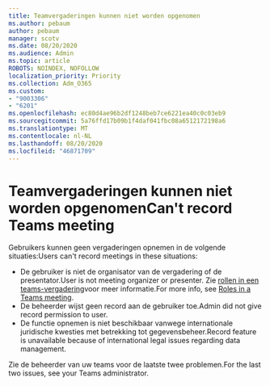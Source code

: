 ```yaml
---
title: Teamvergaderingen kunnen niet worden opgenomen
ms.author: pebaum
author: pebaum
manager: scotv
ms.date: 08/20/2020
ms.audience: Admin
ms.topic: article
ROBOTS: NOINDEX, NOFOLLOW
localization_priority: Priority
ms.collection: Adm_O365
ms.custom:
- "9003306"
- "6201"
ms.openlocfilehash: ec80d4ae96b2df1248beb7ce6221ea40c0c03eb9
ms.sourcegitcommit: 5a76ffd17b09b1f4daf041fbc08a6512172198a6
ms.translationtype: MT
ms.contentlocale: nl-NL
ms.lasthandoff: 08/20/2020
ms.locfileid: "46871709"
---
```

# <a name="cant-record-teams-meeting"></a><span data-ttu-id="addf6-102">Teamvergaderingen kunnen niet worden opgenomen</span><span class="sxs-lookup"><span data-stu-id="addf6-102">Can't record Teams meeting</span></span>

<span data-ttu-id="addf6-103">Gebruikers kunnen geen vergaderingen opnemen in de volgende situaties:</span><span class="sxs-lookup"><span data-stu-id="addf6-103">Users can't record meetings in these situations:</span></span>  

- <span data-ttu-id="addf6-104">De gebruiker is niet de organisator van de vergadering of de presentator.</span><span class="sxs-lookup"><span data-stu-id="addf6-104">User is not meeting organizer or presenter.</span></span> <span data-ttu-id="addf6-105">Zie [rollen in een teams-vergadering](https://support.microsoft.com/office/roles-in-a-teams-meeting-c16fa7d0-1666-4dde-8686-0a0bfe16e019)voor meer informatie.</span><span class="sxs-lookup"><span data-stu-id="addf6-105">For more info, see [Roles in a Teams meeting](https://support.microsoft.com/office/roles-in-a-teams-meeting-c16fa7d0-1666-4dde-8686-0a0bfe16e019).</span></span>
- <span data-ttu-id="addf6-106">De beheerder wijst geen record aan de gebruiker toe.</span><span class="sxs-lookup"><span data-stu-id="addf6-106">Admin did not give record permission to user.</span></span>
- <span data-ttu-id="addf6-107">De functie opnemen is niet beschikbaar vanwege internationale juridische kwesties met betrekking tot gegevensbeheer.</span><span class="sxs-lookup"><span data-stu-id="addf6-107">Record feature is unavailable because of international legal issues regarding data management.</span></span>

<span data-ttu-id="addf6-108">Zie de beheerder van uw teams voor de laatste twee problemen.</span><span class="sxs-lookup"><span data-stu-id="addf6-108">For the last two issues, see your Teams administrator.</span></span>